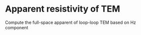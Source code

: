 # Apparent resistivity of TEM
Compute the full-space apparent of loop-loop TEM based on Hz component
